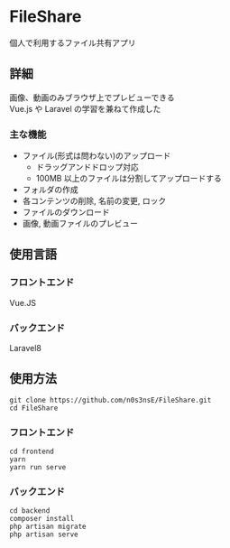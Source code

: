 # FileShare

個人で利用するファイル共有アプリ

## 詳細

画像、動画のみブラウザ上でプレビューできる  
Vue.js や Laravel の学習を兼ねて作成した

### 主な機能

- ファイル(形式は問わない)のアップロード
  - ドラッグアンドドロップ対応
  - 100MB 以上のファイルは分割してアップロードする
- フォルダの作成
- 各コンテンツの削除, 名前の変更, ロック
- ファイルのダウンロード
- 画像, 動画ファイルのプレビュー

## 使用言語

### フロントエンド

Vue.JS

### バックエンド

Laravel8

## 使用方法

```
git clone https://github.com/n0s3nsE/FileShare.git
cd FileShare
```

### フロントエンド

```
cd frontend
yarn
yarn run serve
```

### バックエンド

```
cd backend
composer install
php artisan migrate
php artisan serve
```
